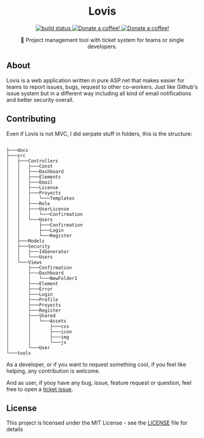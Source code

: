 <h1 align="center">Lovis</h1>

<p align="center">
    <a href="https://travis-ci.org/emimontesdeoca/lovis.svg">
        <img src="https://travis-ci.org/emimontesdeoca/lovis.svg?branch=master"
             alt="build status">
    </a>
    <a href="https://www.paypal.com/cgi-bin/webscr?cmd=_s-xclick&hosted_button_id=UBYQDM59B3GCC">
        <img src="https://img.shields.io/badge/Donate-PayPal-green.svg"
             alt="Donate a coffee!">
    </a>
    <a href="LICENSE">
        <img src="https://img.shields.io/github/license/mashape/apistatus.svg"
             alt="Donate a coffee!">
    </a>    
</p>

<p align="center">
📑 Project management tool with ticket system for teams or single developers.
</p>

## About

Lovis is a web application written in pure ASP.net that makes easier for teams to report issues, bugs, request to other co-workers. Just like Github's issue system but in a different way including all kind of email notifications and better security overall.

## Contributing

Even if Lovis is not MVC, I did serpate stuff in folders, this is the structure:

```

├───docs
├───src
│   ├───Controllers
│   │   ├───Const
│   │   ├───Dashboard
│   │   ├───Elements
│   │   ├───Email
│   │   ├───License
│   │   ├───Proyects
│   │   │   └───Templates
│   │   ├───Role
│   │   ├───UserLicense
│   │   │   └───Confirmation
│   │   └───Users
│   │       ├───Confirmation
│   │       ├───Login
│   │       └───Register
│   ├───Models
│   ├───Security
│   │   ├───IdGenerator
│   │   └───Users
│   └───Views
│       ├───Confirmation
│       ├───Dashboard
│       │   └───NewFolder1
│       ├───Element
│       ├───Error
│       ├───Login
│       ├───Profile
│       ├───Proyects
│       ├───Register
│       ├───Shared
│       │   └───Assets
│       │       ├───css
│       │       ├───icon
│       │       ├───img
│       │       └───js
│       └───User
└───tools
```

As a developer, or if you want to request something cool, if you feel like helping, any contribution is welcome. 

And as user, if youy have any bug, issue, feature request or question, feel free to open a [ticket issue](https://github.com/emimontesdeoca/lovis/issues).

## License

This project is licensed under the MIT License - see the [LICENSE](LICENSE) file for details
